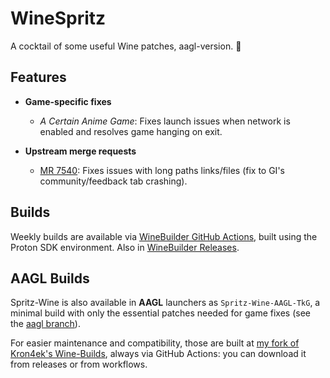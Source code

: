# WineSpritz
A cocktail of some useful Wine patches, aagl-version. 🍹

## Features

- **Game-specific fixes**  
  - *A Certain Anime Game*: Fixes launch issues when network is enabled and resolves game hanging on exit.

- **Upstream merge requests** 
  - [MR 7540](https://gitlab.winehq.org/wine/wine/-/merge_requests/7540): Fixes issues with long paths links/files (fix to GI's community/feedback tab crashing).

## Builds

Weekly builds are available via [WineBuilder GitHub Actions](https://github.com/NelloKudo/WineBuilder/actions), built using the Proton SDK environment.
Also in [WineBuilder Releases](https://github.com/NelloKudo/WineBuilder/releases).

## AAGL Builds

Spritz-Wine is also available in **AAGL** launchers as `Spritz-Wine-AAGL-TkG`, a minimal build with only the essential patches needed for game fixes (see the [aagl branch](https://github.com/NelloKudo/WineSpritz/tree/aagl)).

For easier maintenance and compatibility, those are built at [my fork of Kron4ek's Wine-Builds](https://github.com/NelloKudo/Wine-Builds), always via GitHub Actions: you can download it from releases or from workflows.
